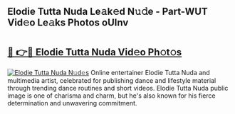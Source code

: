 ## Elodie Tutta Nuda Le𝚊k𝚎d N𝚞𝚍e - Part-WUT Vid𝚎o Le𝚊ks Photos oUInv

# <h2><a href="http://fbbmme.evod.top/?m=Elodie+Tutta+Nuda">🔗 👉🔴 Elodie Tutta Nuda Vid𝚎o Ph𝚘t𝚘s</a></h2>

[![Elodie Tutta Nuda N𝚞d𝚎s](https://i.imgur.com/8V9OHl7.gif)](http://fbbmme.evod.top/?m=Elodie+Tutta+Nuda)
Online entertainer Elodie Tutta Nuda and multimedia artist, celebrated for publishing dance and lifestyle material through trending dance routines and short videos. Elodie Tutta Nuda public image is one of charisma and charm, but he's also known for his fierce determination and unwavering commitment. 
